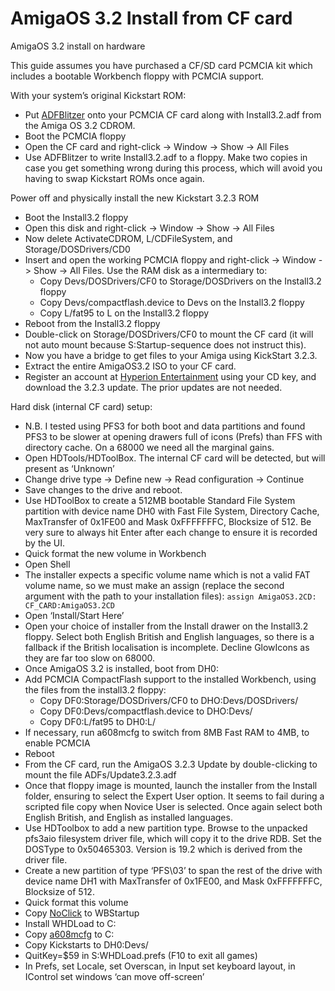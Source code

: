 # AmigaOS 3.2 Install from CF card

AmigaOS 3.2 install on hardware

This guide assumes you have purchased a CF/SD card PCMCIA kit which includes a bootable Workbench floppy with PCMCIA support.

With your system’s original Kickstart ROM:
- Put [ADFBlitzer](https://aminet.net/package/disk/misc/adfblitzer) onto your PCMCIA CF card along with Install3.2.adf from the Amiga OS 3.2 CDROM.
- Boot the PCMCIA floppy
- Open the CF card and right-click -> Window -> Show -> All Files
- Use ADFBlitzer to write Install3.2.adf to a floppy. Make two copies in case you get something wrong during this process, which will avoid you having to swap Kickstart ROMs once again.

Power off and physically install the new Kickstart 3.2.3 ROM
- Boot the Install3.2 floppy
- Open this disk and right-click -> Window -> Show -> All Files
- Now delete ActivateCDROM, L/CDFileSystem, and Storage/DOSDrivers/CD0
- Insert and open the working PCMCIA floppy and right-click -> Window -> Show -> All Files. Use the RAM disk as a intermediary to:
    - Copy Devs/DOSDrivers/CF0 to Storage/DOSDrivers on the Install3.2 floppy
    - Copy Devs/compactflash.device to Devs on the Install3.2 floppy
    - Copy L/fat95 to L on the Install3.2 floppy
- Reboot from the Install3.2 floppy
- Double-click on Storage/DOSDrivers/CF0 to mount the CF card (it will not auto mount because S:Startup-sequence does not instruct this).
- Now you have a bridge to get files to your Amiga using KickStart 3.2.3.
- Extract the entire AmigaOS3.2 ISO to your CF card.
- Register an account at [Hyperion Entertainment](https://www.hyperion-entertainment.com/) using your CD key, and download the 3.2.3 update. The prior updates are not needed.

Hard disk (internal CF card) setup:
- N.B. I tested using PFS3 for both boot and data partitions and found PFS3 to be slower at opening drawers full of icons (Prefs) than FFS with directory cache. On a 68000 we need all the marginal gains.
- Open HDTools/HDToolBox. The internal CF card will be detected, but will present as ‘Unknown’
- Change drive type -> Define new -> Read configuration -> Continue
- Save changes to the drive and reboot.
- Use HDToolBox to create a 512MB bootable Standard File System partition with device name DH0 with Fast File System, Directory Cache, MaxTransfer of 0x1FE00 and Mask 0xFFFFFFFC, Blocksize of 512. Be very sure to always hit Enter after each change to ensure it is recorded by the UI.
- Quick format the new volume in Workbench
- Open Shell
- The installer expects a specific volume name which is not a valid FAT volume name, so we must make an assign (replace the second argument with the path to your installation files): `assign AmigaOS3.2CD: CF_CARD:AmigaOS3.2CD`
- Open ‘Install/Start Here’
- Open your choice of installer from the Install drawer on the Install3.2 floppy. Select both English British and English languages, so there is a fallback if the British localisation is incomplete. Decline GlowIcons as they are far too slow on 68000.
- Once AmigaOS 3.2 is installed, boot from DH0:
- Add PCMCIA CompactFlash support to the installed Workbench, using the files from the install3.2 floppy:
    - Copy DF0:Storage/DOSDrivers/CF0 to DHO:Devs/DOSDrivers/
    - Copy DF0:Devs/compactflash.device to DHO:Devs/
    - Copy DF0:L/fat95 to DH0:L/
- If necessary, run a608mcfg to switch from 8MB Fast RAM to 4MB, to enable PCMCIA
- Reboot
- From the CF card, run the AmigaOS 3.2.3 Update by double-clicking to mount the file ADFs/Update3.2.3.adf
- Once that floppy image is mounted, launch the installer from the Install folder, ensuring to select the Expert User option. It seems to fail during a scripted file copy when Novice User is selected. Once again select both English British, and English as installed languages.
- Use HDToolbox to add a new partition type. Browse to the unpacked pfs3aio filesystem driver file, which will copy it to the drive RDB. Set the DOSType to 0x50465303. Version is 19.2 which is derived from the driver file.
- Create a new partition of type ‘PFS\03’ to span the rest of the drive with device name DH1 with MaxTransfer of 0x1FE00, and Mask 0xFFFFFFFC, Blocksize of 512.
- Quick format this volume
- Copy [NoClick](https://aminet.net/package/util/cdity/noclick20_usr) to WBStartup
- Install WHDLoad to C:
- Copy [a608mcfg](http://wiki.archi-tech.com.pl/pl/A608mini) to C:
- Copy Kickstarts to DH0:Devs/
- QuitKey=$59 in S:WHDLoad.prefs (F10 to exit all games)
- In Prefs, set Locale, set Overscan, in Input set keyboard layout, in IControl set windows ‘can move off-screen’

